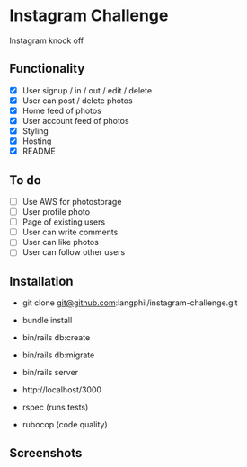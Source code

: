 Instagram Challenge
===================
Instagram knock off

## Functionality
- [x] User signup / in / out / edit / delete
- [x] User can post / delete photos
- [x] Home feed of photos
- [x] User account feed of photos
- [x] Styling
- [x] Hosting
- [x] README

## To do
- [ ] Use AWS for photostorage
- [ ] User profile photo
- [ ] Page of existing users
- [ ] User can write comments
- [ ] User can like photos
- [ ] User can follow other users

## Installation
* git clone git@github.com:langphil/instagram-challenge.git
* bundle install
* bin/rails db:create
* bin/rails db:migrate
* bin/rails server
* http://localhost/3000

* rspec (runs tests)
* rubocop (code quality)

## Screenshots
